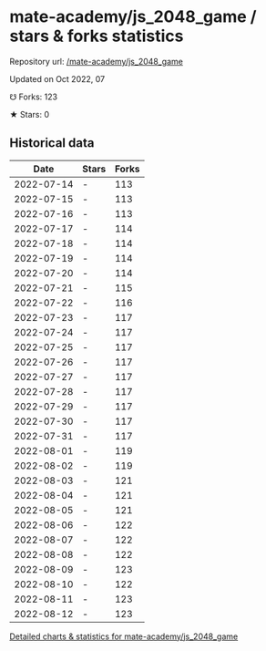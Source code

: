 # mate-academy/js_2048_game / stars & forks statistics

Repository url: [/mate-academy/js_2048_game](https://github.com/mate-academy/js_2048_game)

Updated on Oct 2022, 07

☋ Forks: 123

★ Stars: 0

## Historical data
| Date | Stars | Forks |
|------|-------|-------|
| 2022-07-14 | - | 113 | 
| 2022-07-15 | - | 113 | 
| 2022-07-16 | - | 113 | 
| 2022-07-17 | - | 114 | 
| 2022-07-18 | - | 114 | 
| 2022-07-19 | - | 114 | 
| 2022-07-20 | - | 114 | 
| 2022-07-21 | - | 115 | 
| 2022-07-22 | - | 116 | 
| 2022-07-23 | - | 117 | 
| 2022-07-24 | - | 117 | 
| 2022-07-25 | - | 117 | 
| 2022-07-26 | - | 117 | 
| 2022-07-27 | - | 117 | 
| 2022-07-28 | - | 117 | 
| 2022-07-29 | - | 117 | 
| 2022-07-30 | - | 117 | 
| 2022-07-31 | - | 117 | 
| 2022-08-01 | - | 119 | 
| 2022-08-02 | - | 119 | 
| 2022-08-03 | - | 121 | 
| 2022-08-04 | - | 121 | 
| 2022-08-05 | - | 121 | 
| 2022-08-06 | - | 122 | 
| 2022-08-07 | - | 122 | 
| 2022-08-08 | - | 122 | 
| 2022-08-09 | - | 123 | 
| 2022-08-10 | - | 122 | 
| 2022-08-11 | - | 123 | 
| 2022-08-12 | - | 123 | 


[Detailed charts & statistics for mate-academy/js_2048_game](https://reviewgithub.com/rep/mate-academy/js_2048_game)

